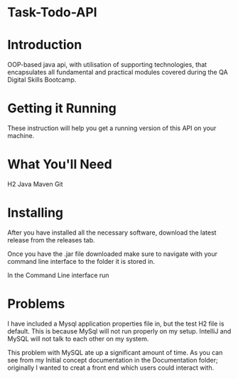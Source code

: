 # Task-Todo-API

# Introduction
OOP-based java api, with utilisation of supporting  technologies, that encapsulates all fundamental and practical modules covered during the QA Digital Skills Bootcamp.

# Getting it Running

These instruction will help you get a running version of this API on your machine.

# What You'll Need

H2
Java
Maven
Git

# Installing

After you have installed all the necessary software, download the latest release from the releases tab.

Once you have the .jar file downloaded make sure to navigate with your command line interface to the folder it is stored in.

In the Command Line interface run

# Problems

I have included a Mysql application properties file in, but the test H2 file is default. This is because MySql will not run properly on my setup. IntelliJ and MySQL will not talk to each other on my system.

This problem with MySQL ate up a significant amount of time. As you can see from my Initial concept documentation in the Documentation folder; originally I wanted to creat a front end which users could interact with. 

